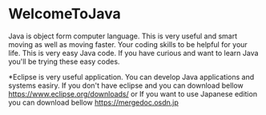 # WelcomeToJava
Java is object form computer language. 
This is very useful and smart moving as well as moving faster.
Your coding skills to be helpful for your life.
This is very easy Java code. If you have curious and want to learn Java you'll be trying these easy codes.

*Eclipse is very useful application. You can develop Java applications and systems easiry.
    If you don't have eclipse and you can download bellow 
    https://www.eclipse.org/downloads/
                or
   If you want to use Japanese edition you can download bellow 
   https://mergedoc.osdn.jp
